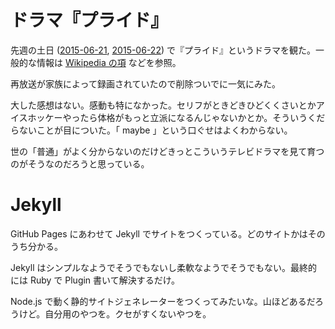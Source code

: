 # ドラマ『プライド』

先週の土日 ([2015-06-21][], [2015-06-22][]) で『プライド』というドラマを観た。一般的な情報は [Wikipedia の項](https://ja.wikipedia.org/wiki/%E3%83%97%E3%83%A9%E3%82%A4%E3%83%89_(%E3%83%86%E3%83%AC%E3%83%93%E3%83%89%E3%83%A9%E3%83%9E)) などを参照。

再放送が家族によって録画されていたので削除ついでに一気にみた。

大した感想はない。感動も特になかった。セリフがときどきひどくくさいとかアイスホッケーやったら体格がもっと立派になるんじゃないかとか。そういうくだらないことが目についた。「 maybe 」という口ぐせはよくわからない。

世の「普通」がよく分からないのだけどきっとこういうテレビドラマを見て育つのがそうなのだろうと思っている。

# Jekyll

GitHub Pages にあわせて Jekyll でサイトをつくっている。どのサイトかはそのうち分かる。

Jekyll はシンプルなようでそうでもないし柔軟なようでそうでもない。最終的には Ruby で Plugin 書いて解決するだけ。

Node.js で動く静的サイトジェネレーターをつくってみたいな。山ほどあるだろうけど。自分用のやつを。クセがすくないやつを。

[2015-06-21]: http://blog.bouzuya.net/2015/06/21/
[2015-06-22]: http://blog.bouzuya.net/2015/06/22/
